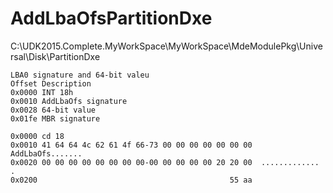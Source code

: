 # AddLbaOfsPartitionDxe

C:\UDK2015.Complete.MyWorkSpace\MyWorkSpace\MdeModulePkg\Universal\Disk\PartitionDxe

```
LBA0 signature and 64-bit valeu
Offset Description
0x0000 INT 18h
0x0010 AddLbaOfs signature
0x0028 64-bit value
0x01fe MBR signature

0x0000 cd 18
0x0010 41 64 64 4c 62 61 4f 66-73 00 00 00 00 00 00 00  AddLbaOfs.......
0x0020 00 00 00 00 00 00 00 00-00 00 00 00 00 20 20 00  .............  .
0x0200                                           55 aa  
```
